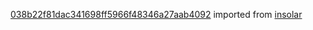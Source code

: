[038b22f81dac341698ff5966f48346a27aab4092](https://github.com/insolar/insolar/commit/038b22f81dac341698ff5966f48346a27aab4092) imported from [insolar](https://github.com/insolar/insolar)
